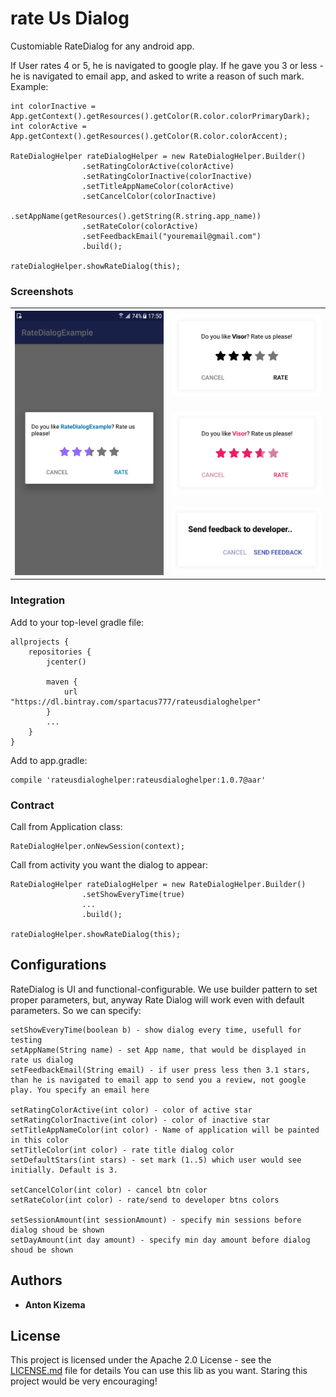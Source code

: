 # rate Us Dialog

Customiable RateDialog for any android app.

If User rates 4 or 5, he is navigated to google play.
If he gave you 3 or less - he is navigated to email app, and asked to write a reason of such mark.
Example:

```
int colorInactive = App.getContext().getResources().getColor(R.color.colorPrimaryDark);
int colorActive = App.getContext().getResources().getColor(R.color.colorAccent);

RateDialogHelper rateDialogHelper = new RateDialogHelper.Builder()
                .setRatingColorActive(colorActive)
                .setRatingColorInactive(colorInactive)
                .setTitleAppNameColor(colorActive)
                .setCancelColor(colorInactive)
                .setAppName(getResources().getString(R.string.app_name))
                .setRateColor(colorActive)
                .setFeedbackEmail("youremail@gmail.com")
                .build();

rateDialogHelper.showRateDialog(this);
```

### Screenshots

<table>
    <col width="50%">
<tr>
  <th width="50%" rowspan="3"> <img src="promo/rate.png" /></th>
  <td width="50%"><img src="promo/rate1.png"/></td>
</tr>
<tr>
  <td><img src="promo/rate3.png"/></td>
</tr>
 <tr>
 <td><img src="promo/rate2.png"/></td>
</tr>
</table>

### Integration

Add to your top-level gradle file:

```
allprojects {
    repositories {
        jcenter()

        maven {
            url "https://dl.bintray.com/spartacus777/rateusdialoghelper"
        }
        ...
    }
}
```

Add to app.gradle:
```
compile 'rateusdialoghelper:rateusdialoghelper:1.0.7@aar'
```

### Contract

Call from Application class:

```
RateDialogHelper.onNewSession(context);
```

Call from activity you want the dialog to appear:

```
RateDialogHelper rateDialogHelper = new RateDialogHelper.Builder()
                .setShowEveryTime(true)
                ...
                .build();

rateDialogHelper.showRateDialog(this);
```

## Configurations

RateDialog is UI and functional-configurable.
We use builder pattern to set proper parameters, but, anyway Rate Dialog will work even with default parameters.
So we can specify:
```
setShowEveryTime(boolean b) - show dialog every time, usefull for testing
setAppName(String name) - set App name, that would be displayed in rate us dialog
setFeedbackEmail(String email) - if user press less then 3.1 stars, than he is navigated to email app to send you a review, not google play. You specify an email here

setRatingColorActive(int color) - color of active star
setRatingColorInactive(int color) - color of inactive star
setTitleAppNameColor(int color) - Name of application will be painted in this color
setTitleColor(int color) - rate title dialog color
setDefaultStars(int stars) - set mark (1..5) which user would see initially. Default is 3.

setCancelColor(int color) - cancel btn color
setRateColor(int color) - rate/send to developer btns colors

setSessionAmount(int sessionAmount) - specify min sessions before dialog shoud be shown
setDayAmount(int day amount) - specify min day amount before dialog shoud be shown
```

## Authors

* **Anton Kizema**

## License

This project is licensed under the Apache 2.0 License - see the [LICENSE.md](LICENSE.md) file for details
You can use this lib as you want. Staring this project would be very encouraging!


